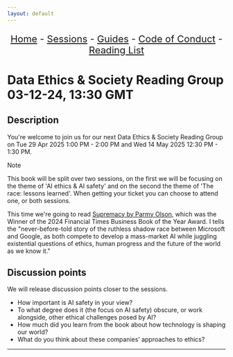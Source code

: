 ```yaml
---
layout: default
---
```


<center>
<p align="center" style="font-size:22px">
<a href="https://data-ethics-and-society.github.io/data-ethics-and-society-reading-group">Home</a>
- <a href="https://data-ethics-and-society.github.io/data-ethics-and-society-reading-group/SESSIONS.html">Sessions</a>
- <a href="https://data-ethics-and-society.github.io/data-ethics-and-society-reading-group/Guides/guides.html">Guides</a>
- <a href="https://data-ethics-and-society.github.io/data-ethics-and-society-reading-group/code-of-conduct.html">Code of Conduct</a>
- <a href="https://data-ethics-and-society.github.io/data-ethics-and-society-reading-group/READING-LIST.html">Reading List</a>
</p>
</center>

# Data Ethics & Society Reading Group 03-12-24, 13:30 GMT

<!--
TODO:
- [ ] Change all ALL-CAPS placeholders in this form
- [ ] Add link to the new file in SESSIONS.md
- [ ] Update the main Readme.md with information about the next session.
- [ ] Pull request!
- [ ] Create the shareable event invite and copy and paste this info over
- [ ] Maybe tweet it? #DSEthicsGroup #GovDataScience

Usual time 12:00-13:00
-->

## Description

You're welcome to join us for our next Data Ethics & Society Reading Group on Tue 29 Apr 2025 1:00 PM - 2:00 PM and Wed 14 May 2025 12:30 PM - 1:30 PM.

>[!NOTE]
>This book will be split over two sessions, on the first we will be focusing on the theme of 'AI ethics & AI safety' and on the second the theme of 'The race: lessons learned'. When getting your ticket you can choose to attend one, or both sessions.

This time we're going to read [Supremacy by Parmy Olson][LINK-TO-CONTENT], which was the Winner of the 2024 Financial Times Business Book of the Year Award. I tells the "never-before-told story of the ruthless shadow race between Microsoft and Google, as both compete to develop a mass-market AI while juggling existential questions of ethics, human progress and the future of the world as we know it."

## Discussion points

We will release discussion points closer to the sessions.

* How important is AI safety in your view?
* To what degree does it (the focus on AI safety) obscure, or work alongside, other ethical challenges posed by AI?
* How much did you learn from the book about how technology is shaping our world?
* What do you think about these companies’ approaches to ethics?

---

<!--

## Meeting notes

### Who came
Number of people: 18

### What did we think?
Notes here!
Shall we email the author? If so, who'll send the email?

-->

[LINK-TO-TIMEDATE]: https://www.timeanddate.com/worldclock/fixedtime.html?msg=Data+Ethics+%26+Society+Reading+Group-+December+2024&iso=20241203T1330&p1=%3A&ah=1E
[LINK-TO-CONTENT]: https://www.panmacmillan.com/authors/parmy-olson/supremacy/9781035038220
